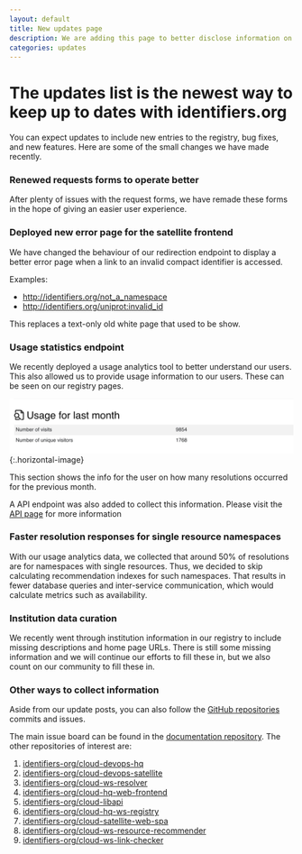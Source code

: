 ```yaml
---
layout: default
title: New updates page
description: We are adding this page to better disclose information on updates to identifiers.org.
categories: updates
---
```

 
# The updates list is the newest way to keep up to dates with identifiers.org

You can expect updates to include new entries to the registry, bug fixes, and new features. 
Here are some of the small changes we have made recently.

### Renewed requests forms to operate better

After plenty of issues with the request forms, we have remade these forms in the hope of giving an easier user experience. 

### Deployed new error page for the satellite frontend

We have changed the behaviour of our redirection endpoint to display a better error page when a link to an invalid compact identifier is accessed.

Examples:
- <http://identifiers.org/not_a_namespace>
- <http://identifiers.org/uniprot:invalid_id>

This replaces a text-only old white page that used to be show.

### Usage statistics endpoint

We recently deployed a usage analytics tool to better understand our users. 
This also allowed us to provide usage information to our users. 
These can be seen on our registry pages.

![usage data](/static/img/usage_stats.jpg){:.horizontal-image}

This section shows the info for the user on how many resolutions occurred for the previous month.

A API endpoint was also added to collect this information. Please visit the [API page](/pages/api) for more information

### Faster resolution responses for single resource namespaces

With our usage analytics data, we collected that around 50% of resolutions are for namespaces with single resources. 
Thus, we decided to skip calculating recommendation indexes for such namespaces. 
That results in fewer database queries and inter-service communication, which would calculate metrics such as availability.

### Institution data curation

We recently went through institution information in our registry to include missing descriptions and home page URLs. 
There is still some missing information and we will continue our efforts to fill these in, 
but we also count on our community to fill these in.

### Other ways to collect information
Aside from our update posts, you can also follow the [GitHub repositories](//github.com/identifiers-org) commits and issues. 
 
The main issue board can be found in the [documentation repository](//github.com/identifiers-org/identifiers-org.github.io/issues). The other repositories of interest are:

1. [identifiers-org/cloud-devops-hq](//github.com/identifiers-org/cloud-devops-hq)
2. [identifiers-org/cloud-devops-satellite](//github.com/identifiers-org/cloud-devops-satellite)
3. [identifiers-org/cloud-ws-resolver](//github.com/identifiers-org/cloud-ws-resolver)
4. [identifiers-org/cloud-hq-web-frontend](//github.com/identifiers-org/cloud-hq-web-frontend)
5. [identifiers-org/cloud-libapi](//github.com/identifiers-org/cloud-libapi)
6. [identifiers-org/cloud-hq-ws-registry](//github.com/identifiers-org/cloud-hq-ws-registry)
7. [identifiers-org/cloud-satellite-web-spa](//github.com/identifiers-org/cloud-satellite-web-spa)
8. [identifiers-org/cloud-ws-resource-recommender](//github.com/identifiers-org/cloud-ws-resource-recommender)
9. [identifiers-org/cloud-ws-link-checker](//github.com/identifiers-org/cloud-ws-link-checker)
